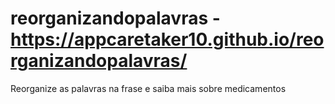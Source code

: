 # reorganizandopalavras - https://appcaretaker10.github.io/reorganizandopalavras/
Reorganize as palavras na frase e saiba mais sobre medicamentos
